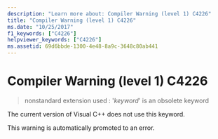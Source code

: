 ```yaml
---
description: "Learn more about: Compiler Warning (level 1) C4226"
title: "Compiler Warning (level 1) C4226"
ms.date: "10/25/2017"
f1_keywords: ["C4226"]
helpviewer_keywords: ["C4226"]
ms.assetid: 69d6bbde-1300-4e48-8a9c-3648c80ab441
---
```

# Compiler Warning (level 1) C4226

> nonstandard extension used : '*keyword*' is an obsolete keyword

The current version of Visual C++ does not use this keyword.

This warning is automatically promoted to an error.
